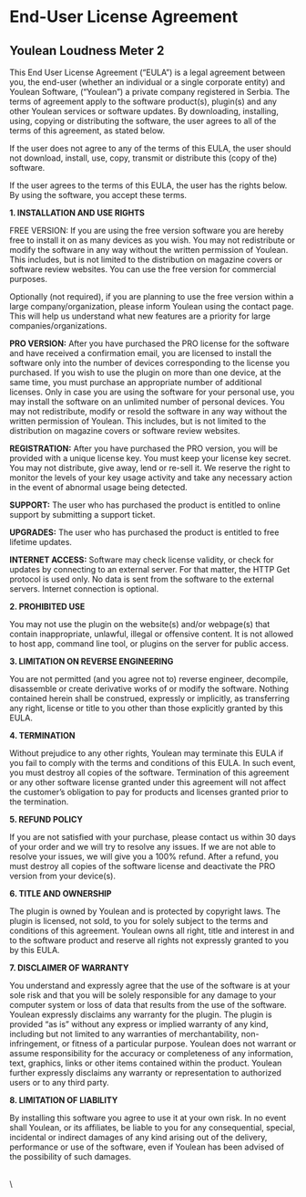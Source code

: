# End-User License Agreement

## Youlean Loudness Meter 2

This End User License Agreement (“EULA”) is a legal agreement between you, the end-user (whether an individual or a single corporate entity) and Youlean Software, (“Youlean”) a private company registered in Serbia. The terms of agreement apply to the software product(s), plugin(s) and any other Youlean services or software updates. By downloading, installing, using, copying or distributing the software, the user agrees to all of the terms of this agreement, as stated below.

If the user does not agree to any of the terms of this EULA, the user should not download, install, use, copy, transmit or distribute this (copy of the) software.

If the user agrees to the terms of this EULA, the user has the rights below. By using the software, you accept these terms.

**1. INSTALLATION AND USE RIGHTS**

FREE VERSION: If you are using the free version software you are hereby free to install it on as many devices as you wish. You may not redistribute or modify the software in any way without the written permission of Youlean. This includes, but is not limited to the distribution on magazine covers or software review websites. You can use the free version for commercial purposes.

Optionally (not required), if you are planning to use the free version within a large company/organization, please inform Youlean using the contact page. This will help us understand what new features are a priority for large companies/organizations.

**PRO VERSION:** After you have purchased the PRO license for the software and have received a confirmation email, you are licensed to install the software only into the number of devices corresponding to the license you purchased. If you wish to use the plugin on more than one device, at the same time, you must purchase an appropriate number of additional licenses. Only in case you are using the software for your personal use, you may install the software on an unlimited number of personal devices. You may not redistribute, modify or resold the software in any way without the written permission of Youlean. This includes, but is not limited to the distribution on magazine covers or software review websites.

**REGISTRATION:** After you have purchased the PRO version, you will be provided with a unique license key. You must keep your license key secret. You may not distribute, give away, lend or re-sell it. We reserve the right to monitor the levels of your key usage activity and take any necessary action in the event of abnormal usage being detected.

**SUPPORT:** The user who has purchased the product is entitled to online support by submitting a support ticket.

**UPGRADES:** The user who has purchased the product is entitled to free lifetime updates.

**INTERNET ACCESS:** Software may check license validity, or check for updates by connecting to an external server. For that matter, the HTTP Get protocol is used only. No data is sent from the software to the external servers. Internet connection is optional.

**2. PROHIBITED USE**

You may not use the plugin on the website(s) and/or webpage(s) that contain inappropriate, unlawful, illegal or offensive content. It is not allowed to host app, command line tool, or plugins on the server for public access.&#x20;

**3. LIMITATION ON REVERSE ENGINEERING**

You are not permitted (and you agree not to) reverse engineer, decompile, disassemble or create derivative works of or modify the software. Nothing contained herein shall be construed, expressly or implicitly, as transferring any right, license or title to you other than those explicitly granted by this EULA.

**4. TERMINATION**

Without prejudice to any other rights, Youlean may terminate this EULA if you fail to comply with the terms and conditions of this EULA. In such event, you must destroy all copies of the software. Termination of this agreement or any other software license granted under this agreement will not affect the customer’s obligation to pay for products and licenses granted prior to the termination.

**5. REFUND POLICY**

If you are not satisfied with your purchase, please contact us within 30 days of your order and we will try to resolve any issues. If we are not able to resolve your issues, we will give you a 100% refund. After a refund, you must destroy all copies of the software license and deactivate the PRO version from your device(s).

**6. TITLE AND OWNERSHIP**

The plugin is owned by Youlean and is protected by copyright laws. The plugin is licensed, not sold, to you for solely subject to the terms and conditions of this agreement. Youlean owns all right, title and interest in and to the software product and reserve all rights not expressly granted to you by this EULA.

**7. DISCLAIMER OF WARRANTY**

You understand and expressly agree that the use of the software is at your sole risk and that you will be solely responsible for any damage to your computer system or loss of data that results from the use of the software. Youlean expressly disclaims any warranty for the plugin. The plugin is provided “as is” without any express or implied warranty of any kind, including but not limited to any warranties of merchantability, non-infringement, or fitness of a particular purpose. Youlean does not warrant or assume responsibility for the accuracy or completeness of any information, text, graphics, links or other items contained within the product. Youlean further expressly disclaims any warranty or representation to authorized users or to any third party.

**8. LIMITATION OF LIABILITY**

By installing this software you agree to use it at your own risk. In no event shall Youlean, or its affiliates, be liable to you for any consequential, special, incidental or indirect damages of any kind arising out of the delivery, performance or use of the software, even if Youlean has been advised of the possibility of such damages.

\
\
